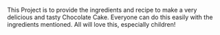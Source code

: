 This Project is to provide the ingredients and recipe to make a very delicious and tasty Chocolate Cake.
Everyone can do this easily with the ingredients mentioned.
All will love this, especially children!